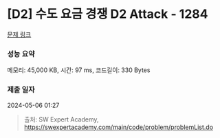 # [D2] 수도 요금 경쟁 D2 Attack - 1284 

[문제 링크](https://swexpertacademy.com/main/code/problem/problemDetail.do?contestProbId=AV189xUaI8UCFAZN) 

### 성능 요약

메모리: 45,000 KB, 시간: 97 ms, 코드길이: 330 Bytes

### 제출 일자

2024-05-06 01:27



> 출처: SW Expert Academy, https://swexpertacademy.com/main/code/problem/problemList.do